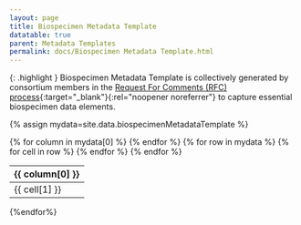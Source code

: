 ```yaml
---
layout: page
title: Biospecimen Metadata Template
datatable: true
parent: Metadata Templates
permalink: docs/Biospecimen Metadata Template.html
---
```

{: .highlight }
Biospecimen Metadata Template is collectively generated by consortium members in the [Request For Comments (RFC) process](https://docs.google.com/document/d/11xPPfJp89Ge0dZGzud4T6ixQhXj8a_BJtkTQ7K1UDyU/edit#){:target="_blank"}{:rel="noopener noreferrer"} to capture essential biospecimen data elements.

{% assign mydata=site.data.biospecimenMetadataTemplate %}

<table id="myTable" class="display" style="width:100%">
    <thead>
    {% for column in mydata[0] %}
        <th>{{ column[0] }}</th>
    {% endfor %}
    </thead>
    <tbody>
    {% for row in mydata %}
        <tr>
        {% for cell in row %}
            <td>{{ cell[1] }}</td>
        {% endfor %}
        </tr>
    {% endfor %}
    </tbody>
</table>

<p hidden>
{% for page in site.html_pages%}
    <p hidden>{{page.title}}</p>
{%endfor%}
</p>



<script type="text/javascript">
    var pages = ['sampleKey','fundingSource','sampleType','biopsyLocation','biopsyInflammationStatus','preservationMethod','volumeUnit','diagnosisCategory','shippingVendor','specimenIDSource'];
    $('#myTable').DataTable({
      responsive: {
          details: {
              display: $.fn.dataTable.Responsive.display.modal( {
                  header: function ( row ) {
                      var data = row.data();
                      return 'Details for '+data[0]+' ';
                  }
              } ),
              renderer: $.fn.dataTable.Responsive.renderer.tableAll({
                  tableClass: "table"
              })
          }
      },
     "deferRender": true,
     "columnDefs": [
        { 
           targets: 0,
           render : function(data, type, row, meta){
              if(type === 'display' & $.inArray( data, pages) != -1){
                 return $('<a>')
                    .attr('href',row[7]+'/'+data)
                    .text(data)
                    .wrap('<div></div>')
                    .parent()
                    .html();} 
               else {
                 return data;
              }
           }
        },
        {
          targets: [6,7],
            render : function(data, type, row, meta){
           if(type === 'display' & data != 'Sage Bionetworks'){
              return $('<a>')
                 .attr('href', data)
                 .text(data)
                 .wrap('<div></div>')
                 .parent()
                 .html();} 
           if(type === 'display' & data == 'Sage Bionetworks'){
               return $('<a>')
                  .attr('href', 'https://sagebionetworks.org/')
                  .text(data)
                  .wrap('<div></div>')
                  .parent()
                  .html();
           
           } else {
              return data;
           }
        }
     }
     ]
  });
  </script>
  